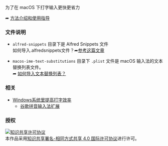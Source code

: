为了在 macOS 下打字输入更快更省力

➦ [方法介绍和使用指导](https://toulan.fun/handbook/macos-improve-typing-efficiency.html)

### 文件说明

- `alfred-snippets` 目录下是 Alfred Snippets 文件  
如何导入.alfredsnippets文件？➦[参考这篇文章](https://toulan.fun/handbook/macos-type-arrow-symbol.html)

- `macos-ime-text-substitutions` 目录下 `.plist` 文件是 macOS 输入法的文本替换列表文件。  
➦ [如何导入文本替换列表？](https://toulan.fun/handbook/macos-text-substitutions-import-and-export.html)

### 相关
- [Windows系统里提高打字效率](https://github.com/NodeWee/Typing-faster-on-Windows)
	- [谷歌拼音输入法扩展](https://toulan.fun/handbook/google-piyin-ime-extention.html)

### 授权
<a rel="license" href="http://creativecommons.org/licenses/by-sa/4.0/"><img alt="知识共享许可协议" style="border-width:0" src="https://i.creativecommons.org/l/by-sa/4.0/80x15.png" /></a><br />本作品采用<a rel="license" href="http://creativecommons.org/licenses/by-sa/4.0/">知识共享署名-相同方式共享 4.0 国际许可协议</a>进行许可。
